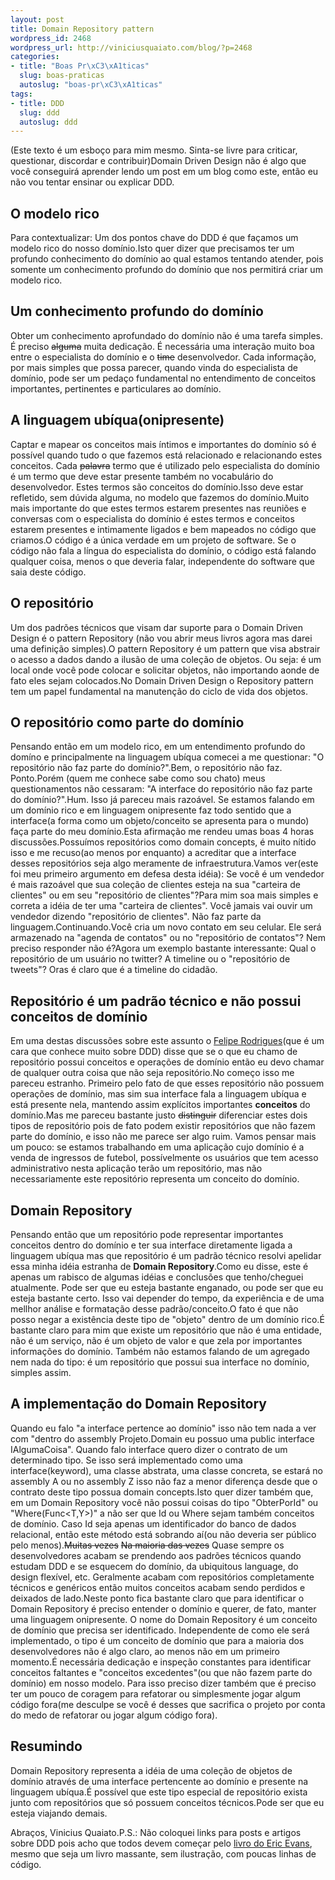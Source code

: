 ```yaml
--- 
layout: post
title: Domain Repository pattern
wordpress_id: 2468
wordpress_url: http://viniciusquaiato.com/blog/?p=2468
categories: 
- title: "Boas Pr\xC3\xA1ticas"
  slug: boas-praticas
  autoslug: "boas-pr\xC3\xA1ticas"
tags: 
- title: DDD
  slug: ddd
  autoslug: ddd
---
```

(Este texto é um esboço para mim mesmo. Sinta-se livre para criticar, questionar, discordar e contribuir)Domain Driven Design não é algo que você conseguirá aprender lendo um post em um blog como este, então eu não vou tentar ensinar ou explicar DDD.

## O modelo rico
Para contextualizar: Um dos pontos chave do DDD é que façamos um modelo rico do nosso domínio.Isto quer dizer que precisamos ter um profundo conhecimento do domínio ao qual estamos tentando atender, pois somente um conhecimento profundo do domínio que nos permitirá criar um modelo rico.

## Um conhecimento profundo do domínio
Obter um conhecimento aprofundado do domínio não é uma tarefa simples. É preciso <del datetime="2010-12-21T03:53:16+00:00">alguma</del> muita dedicação. É necessária uma interação muito boa entre o especialista do domínio e o <del datetime="2010-12-21T03:53:16+00:00">time</del> desenvolvedor. Cada informação, por mais simples que possa parecer, quando vinda do especialista de domínio, pode ser um pedaço fundamental no entendimento de conceitos importantes, pertinentes e particulares ao domínio.

## A linguagem ubíqua(onipresente)
Captar e mapear os conceitos mais íntimos e importantes do domínio só é possível quando tudo o que fazemos está relacionado e relacionando estes conceitos. Cada <del datetime="2010-12-21T03:53:16+00:00">palavra</del> termo que é utilizado pelo especialista do domínio é um termo que deve estar presente também no vocabulário do desenvolvedor. Estes termos são conceitos do domínio.Isso deve estar refletido, sem dúvida alguma, no modelo que fazemos do domínio.Muito mais importante do que estes termos estarem presentes nas reuniões e conversas com o especialista do domínio é estes termos e conceitos estarem presentes e intimamente ligados e bem mapeados no código que criamos.O código é a única verdade em um projeto de software. Se o código não fala a língua do especialista do domínio, o código está falando qualquer coisa, menos o que deveria falar, independente do software que saia deste código.

## O repositório
Um dos padrões técnicos que visam dar suporte para o Domain Driven Design é o pattern Repository (não vou abrir meus livros agora mas darei uma definição simples).O pattern Repository é um pattern que visa abstrair o acesso a dados dando a ilusão de uma coleção de objetos. Ou seja: é um local onde você pode colocar e solicitar objetos, não importando aonde de fato eles sejam colocados.No Domain Driven Design o Repository pattern tem um papel fundamental na manutenção do ciclo de vida dos objetos.

## O repositório como parte do domínio
Pensando então em um modelo rico, em um entendimento profundo do domíno e principalmente na linguagem ubíqua comecei a me questionar: "O repositório não faz parte do domínio?".Bem, o repositório não faz. Ponto.Porém (quem me conhece sabe como sou chato) meus questionamentos não cessaram: "A interface do repositório não faz parte do domínio?".Hum. Isso já pareceu mais razoável. Se estamos falando em um domínio rico e em linguagem onipresente faz todo sentido que a interface(a forma como um objeto/conceito se apresenta para o mundo) faça parte do meu domínio.Esta afirmação me rendeu umas boas 4 horas discussões.Possuímos repositórios como domain concepts, é muito nítido isso e me recuso(ao menos por enquanto) a acreditar que a interface desses repositórios seja algo meramente de infraestrutura.Vamos ver(este foi meu primeiro argumento em defesa desta idéia): Se você é um vendedor é mais razoável que sua coleção de clientes esteja na sua "carteira de clientes" ou em seu "repositório de clientes"?Para mim soa mais simples e correta a idéia de ter uma "carteira de clientes". Você jamais vai ouvir um vendedor dizendo "repositório de clientes". Não faz parte da linguagem.Continuando.Você cria um novo contato em seu celular. Ele será armazenado na "agenda de contatos" ou no "repositório de contatos"? Nem preciso responder não é?Agora um exemplo bastante interessante: Qual o repositório de um usuário no twitter? A timeline ou o "repositório de tweets"? Oras é claro que é a timeline do cidadão.

## Repositório é um padrão técnico e não possui conceitos de domínio
Em uma destas discussões sobre este assunto o [Felipe Rodrigues](http://blog.lambda3.com.br/L3/felipero/)(que é um cara que conhece muito sobre DDD) disse que se o que eu chamo de repositório possui conceitos e operações de domínio então eu devo chamar de qualquer outra coisa que não seja repositório.No começo isso me pareceu estranho. Primeiro pelo fato de que esses repositório não possuem operações de domínio, mas sim sua interface fala a linguagem ubíqua e está presente nela, mantendo assim explícitos importantes **conceitos** do domínio.Mas me pareceu bastante justo <del datetime="2010-12-21T03:53:16+00:00">distinguir</del> diferenciar estes dois tipos de repositório pois de fato podem existir repositórios que não fazem parte do domínio, e isso não me parece ser algo ruim. Vamos pensar mais um pouco: se estamos trabalhando em uma aplicação cujo domínio é a venda de ingressos de futebol, possívelmente os usuários que tem acesso administrativo nesta aplicação terão um repositório, mas não necessariamente este repositório representa um conceito do domínio.

## Domain Repository
Pensando então que um repositório pode representar importantes conceitos dentro do domínio e ter sua interface diretamente ligada a linguagem ubíqua mas que repositório é um padrão técnico resolvi apelidar essa minha idéia estranha de **Domain Repository**.Como eu disse, este é apenas um rabisco de algumas idéias e conclusões que tenho/cheguei atualmente. Pode ser que eu esteja bastante enganado, ou pode ser que eu esteja bastante certo. Isso vai depender do tempo, da experiência e de uma mellhor análise e formatação desse padrão/conceito.O fato é que não posso negar a existência deste tipo de "objeto" dentro de um domínio rico.É bastante claro para mim que existe um repositório que não é uma entidade, não é um serviço, não é um objeto de valor e que zela por importantes informações do domínio. Também não estamos falando de um agregado nem nada do tipo: é um repositório que possui sua interface no domínio, simples assim.

## A implementação do Domain Repository
Quando eu falo "a interface pertence ao domínio" isso não tem nada a ver com "dentro do assembly Projeto.Domain eu possuo uma 
public interface IAlgumaCoisa". Quando falo interface quero dizer o contrato de um determinado tipo. Se isso será implementado como uma interface(keyword), uma classe abstrata, uma classe concreta, se estará no assembly A ou no assembly Z isso não faz a menor diferença desde que o contrato deste tipo possua domain concepts.Isto quer dizer também que, em um Domain Repository você não possui coisas do tipo "ObterPorId" ou "Where(Func<T,Y>)" a não ser que Id ou Where sejam também conceitos de domínio. Caso Id seja apenas um identificador do banco de dados relacional, então este método está sobrando aí(ou não deveria ser público pelo menos).<del datetime="2010-12-21T04:55:30+00:00">Muitas vezes</del> <del datetime="2010-12-21T04:55:30+00:00">Na maioria das vezes</del> Quase sempre os desenvolvedores acabam se prendendo aos padrões técnicos quando estudam DDD e se esquecem do domínio, da ubiquitous language, do design flexível, etc. Geralmente acabam com repositórios completamente técnicos e genéricos então muitos conceitos acabam sendo perdidos e deixados de lado.Neste ponto fica bastante claro que para identificar o Domain Repository é preciso entender o domínio e querer, de fato, manter uma linguagem onipresente. O nome do Domain Repository é um conceito de domínio que precisa ser identificado. Independente de como ele será implementado, o tipo é um conceito de domínio que para a maioria dos desenvolvedores não é algo claro, ao menos não em um primeiro momento.É necessária dedicação e inspeção constantes para identificar conceitos faltantes e "conceitos excedentes"(ou que não fazem parte do domínio) em nosso modelo. Para isso preciso dizer também que é preciso ter um pouco de coragem para refatorar ou simplesmente jogar algum código fora(me desculpe se você é desses que sacrifica o projeto por conta do medo de refatorar ou jogar algum código fora).

## Resumindo
Domain Repository representa a idéia de uma coleção de objetos de domínio através de uma interface pertencente ao domínio e presente na linguagem ubíqua.É possível que este tipo especial de repositório exista junto com repositórios que só possuem conceitos técnicos.Pode ser que eu esteja viajando demais.

Abraços,
Vinicius Quaiato.P.S.: Não coloquei links para posts e artigos sobre DDD pois acho que todos devem começar pelo [livro do Eric Evans](http://www.amazon.com/Domain-Driven-Design-Tackling-Complexity-Software/dp/0321125215), mesmo que seja um livro massante, sem ilustração, com poucas linhas de código.

